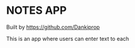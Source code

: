 # NOTES APP

Built by https://github.com/Dankiprop

This is an app where users can enter text to each 
